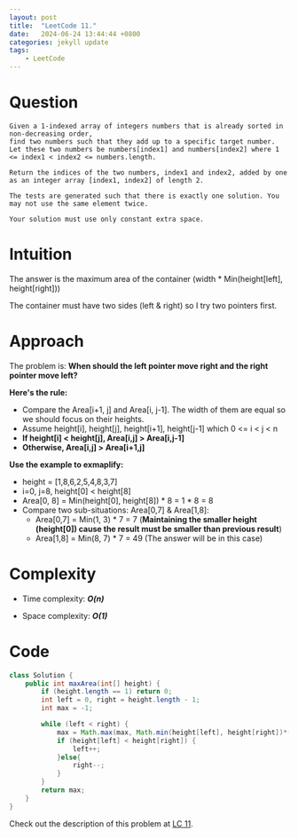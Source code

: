 ```yaml
---
layout: post
title:  "LeetCode 11."
date:   2024-06-24 13:44:44 +0800
categories: jekyll update
tags: 
    - LeetCode
---
```

# Question
```
Given a 1-indexed array of integers numbers that is already sorted in non-decreasing order, 
find two numbers such that they add up to a specific target number. 
Let these two numbers be numbers[index1] and numbers[index2] where 1 <= index1 < index2 <= numbers.length.

Return the indices of the two numbers, index1 and index2, added by one as an integer array [index1, index2] of length 2.

The tests are generated such that there is exactly one solution. You may not use the same element twice.

Your solution must use only constant extra space.
```
# Intuition
The answer is the maximum area of the container (width * Min(height[left], height[right]))

The container must have two sides (left & right) so I try two pointers first.

# Approach
The problem is: **When should the left pointer move right and the right pointer move left?**

**Here's the rule:**
- Compare the Area[i+1, j] and Area[i, j-1]. The width of them are equal so we should focus on their heights.
- Assume height[i], height[j], height[i+1], height[j-1] which 0 <= i < j < n
- **If height[i] < height[j], Area[i,j] > Area[i,j-1]**
- **Otherwise, Area[i,j] > Area[i+1,j]**

**Use the example to exmaplify:**
- height = [1,8,6,2,5,4,8,3,7]
- i=0, j=8, height[0] < height[8]
- Area[0, 8] = Min(height[0], height[8]) * 8 = 1 * 8 = 8
- Compare two sub-situations: Area[0,7] & Area[1,8]: 
    - Area[0,7] = Min(1, 3) * 7 = 7 (**Maintaining the smaller height (height[0]) cause the result must be smaller than previous result**)
    - Area[1,8] = Min(8, 7) * 7 = 49 (The answer will be in this case)

# Complexity
- Time complexity: ***O(n)***

- Space complexity: ***O(1)***

# Code
```java
class Solution {
    public int maxArea(int[] height) {
        if (height.length == 1) return 0;
        int left = 0, right = height.length - 1;
        int max = -1;

        while (left < right) {
            max = Math.max(max, Math.min(height[left], height[right])*(right-left));
            if (height[left] < height[right]) {
                left++;
            }else{
                right--;
            }
        }
        return max;
    }
}
```

Check out the description of this problem at [LC 11][LC-11].

[LC-11]: https://leetcode.com/problems/container-with-most-water/description
